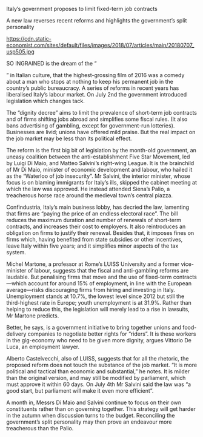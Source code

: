 Italy’s government proposes to limit fixed-term job contracts

A new law reverses recent reforms and highlights the government’s split personality

https://cdn.static-economist.com/sites/default/files/images/2018/07/articles/main/20180707_usp505.jpg

SO INGRAINED is the dream of the “

” in Italian culture, that the highest-grossing film of 2016 was a comedy about a man who stops at nothing to keep his permanent job in the country’s public bureaucracy. A series of reforms in recent years has liberalised Italy’s labour market. On July 2nd the government introduced legislation which changes tack.

The “dignity decree” aims to limit the prevalence of short-term job contracts and of firms shifting jobs abroad and simplifies some fiscal rules. (It also bans advertising of gambling, except for government-run lotteries). Businesses are livid; unions have offered mild praise. But the real impact on the job market may be less than its political effect.

The reform is the first big bit of legislation by the month-old government, an uneasy coalition between the anti-establishment Five Star Movement, led by Luigi Di Maio, and Matteo Salvini’s right-wing League. It is the brainchild of Mr Di Maio, minister of economic development and labour, who hailed it as the “Waterloo of job insecurity”. Mr Salvini, the interior minister, whose focus is on blaming immigrants for Italy’s ills, skipped the cabinet meeting at which the law was approved. He instead attended Siena’s Palio, a treacherous horse race around the medieval town’s central piazza.

Confindustria, Italy’s main business lobby, has decried the law, lamenting that firms are “paying the price of an endless electoral race”. The bill reduces the maximum duration and number of renewals of short-term contracts, and increases their cost to employers. It also reintroduces an obligation on firms to justify their renewal. Besides that, it imposes fines on firms which, having benefited from state subsidies or other incentives, leave Italy within five years; and it simplifies minor aspects of the tax system.

Michel Martone, a professor at Rome’s LUISS University and a former vice-minister of labour, suggests that the fiscal and anti-gambling reforms are laudable. But penalising firms that move and the use of fixed-term contracts—which account for around 15% of employment, in line with the European average—risks discouraging firms from hiring and investing in Italy. Unemployment stands at 10.7%, the lowest level since 2012 but still the third-highest rate in Europe; youth unemployment is at 31.9%. Rather than helping to reduce this, the legislation will merely lead to a rise in lawsuits, Mr Martone predicts.

Better, he says, is a government initiative to bring together unions and food-delivery companies to negotiate better rights for “riders”. It is these workers in the gig-economy who need to be given more dignity, argues Vittorio De Luca, an employment lawyer.

Alberto Castelvecchi, also of LUISS, suggests that for all the rhetoric, the proposed reform does not touch the substance of the job market. “It is more political and tactical than economic and substantial,” he notes. It is milder than the original version, and may still be modified by parliament, which must approve it within 60 days. On July 4th Mr Salvini said the law was “a good start, but parliament will make it even more efficient”.

A month in, Messrs Di Maio and Salvini continue to focus on their own constituents rather than on governing together. This strategy will get harder in the autumn when discussion turns to the budget. Reconciling the government’s split personality may then prove an endeavour more treacherous than the Palio.

 